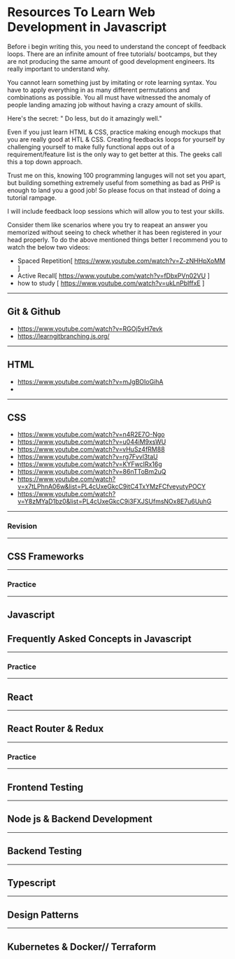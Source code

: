 # Resources To Learn  Web Development in Javascript

Before i begin writing this, you need to understand the concept of feedback loops. There are an infinite amount of free tutorials/ bootcamps, 
but they are not producing the same amount of good development engineers. Its really important to understand why.

You cannot learn something just by imitating or rote learning syntax. You have to apply everything in as many different permutations and combinations as possible. 
You all must have witnessed the anomaly of people landing amazing job without having a crazy amount of skills.

Here's the secret:
" Do less, but do it amazingly well."

Even if you just learn HTML & CSS, practice making enough mockups that you are really good at HTL & CSS. Creating feedbacks loops for yourself by challenging
yourself to make fully functional apps out of a requirement/feature list is the only way to get better at this. The geeks call this a top down approach.

Trust me on this, knowing 100 programming languges will not set you apart, but building something extremely useful from something as bad as PHP is enough to land you a good job!
So please focus on that instead of doing a tutorial rampage.

I will include feedback loop sessions which will allow you to test your skills.

Consider them like scenarios where you try to reapeat an answer you memorized without seeing to check whether it has been registered in your head properly.
To do the above mentioned things better I recommend you to watch the below two videos:

- Spaced Repetition[ https://www.youtube.com/watch?v=Z-zNHHpXoMM ]
- Active Recall[ https://www.youtube.com/watch?v=fDbxPVn02VU ]
- how to study [ https://www.youtube.com/watch?v=ukLnPbIffxE ]

<hr>

## Git & Github

- https://www.youtube.com/watch?v=RGOj5yH7evk
- https://learngitbranching.js.org/

<hr>

## HTML

- https://www.youtube.com/watch?v=mJgBOIoGihA
- 

<hr>

## CSS

- https://www.youtube.com/watch?v=n4R2E7O-Ngo
- https://www.youtube.com/watch?v=u044iM9xsWU
- https://www.youtube.com/watch?v=vHuSz4fRM88
- https://www.youtube.com/watch?v=rg7Fvvl3taU
- https://www.youtube.com/watch?v=KYFwcIRx16g
- https://www.youtube.com/watch?v=86nTToBm2uQ
- https://www.youtube.com/watch?v=x7tLPhnA06w&list=PL4cUxeGkcC9itC4TxYMzFCfveyutyPOCY
- https://www.youtube.com/watch?v=Y8zMYaD1bz0&list=PL4cUxeGkcC9i3FXJSUfmsNOx8E7u6UuhG


<hr>

### Revision


<hr>

## CSS Frameworks

<hr>

### Practice

<hr>

## Javascript

## Frequently Asked  Concepts in Javascript


<hr>

### Practice

<hr>

## React


<hr>

## React Router & Redux


<hr>

### Practice

<hr>

## Frontend Testing

<hr>

## Node js & Backend Development

<hr>

## Backend Testing


<hr>

## Typescript

<hr>

## Design Patterns

<hr>

## Kubernetes & Docker// Terraform



